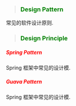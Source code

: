 > ### <font color=green>Design Pattern</font> <!-- {docsify-ignore} -->

常见的软件设计原则.

> ### <font color=green>Design Principle</font> <!-- {docsify-ignore} -->

##### <font color=red>Spring Pattern</font>

Spring 框架中常见的设计模.

##### <font color=red>Guava Pattern</font>

Spring 框架中常见的设计模.
